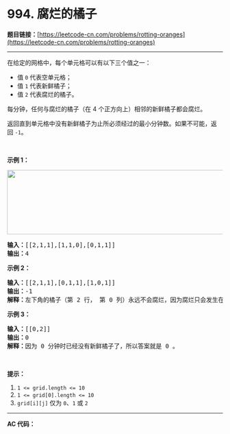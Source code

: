 # 994. 腐烂的橘子

**题目链接：**[https://leetcode-cn.com/problems/rotting-oranges](https://leetcode-cn.com/problems/rotting-oranges)

---

<div class="content__1Y2H">
 <div class="notranslate">
  <p>在给定的网格中，每个单元格可以有以下三个值之一：</p> 
  <ul> 
   <li>值&nbsp;<code>0</code>&nbsp;代表空单元格；</li> 
   <li>值&nbsp;<code>1</code>&nbsp;代表新鲜橘子；</li> 
   <li>值&nbsp;<code>2</code>&nbsp;代表腐烂的橘子。</li> 
  </ul> 
  <p>每分钟，任何与腐烂的橘子（在 4 个正方向上）相邻的新鲜橘子都会腐烂。</p> 
  <p>返回直到单元格中没有新鲜橘子为止所必须经过的最小分钟数。如果不可能，返回&nbsp;<code>-1</code>。</p> 
  <p>&nbsp;</p> 
  <p><strong>示例 1：</strong></p> 
  <p><strong><img style="height: 150px; width: 712px;" src="/aliyun-lc-upload/uploads/2019/02/16/oranges.png" alt=""></strong></p> 
  <pre class="language-text"><strong>输入：</strong>[[2,1,1],[1,1,0],[0,1,1]]
<strong>输出：</strong>4
</pre> 
  <p><strong>示例 2：</strong></p> 
  <pre class="language-text"><strong>输入：</strong>[[2,1,1],[0,1,1],[1,0,1]]
<strong>输出：</strong>-1
<strong>解释：</strong>左下角的橘子（第 2 行， 第 0 列）永远不会腐烂，因为腐烂只会发生在 4 个正向上。
</pre> 
  <p><strong>示例 3：</strong></p> 
  <pre class="language-text"><strong>输入：</strong>[[0,2]]
<strong>输出：</strong>0
<strong>解释：</strong>因为 0 分钟时已经没有新鲜橘子了，所以答案就是 0 。
</pre> 
  <p>&nbsp;</p> 
  <p><strong>提示：</strong></p> 
  <ol> 
   <li><code>1 &lt;= grid.length &lt;= 10</code></li> 
   <li><code>1 &lt;= grid[0].length &lt;= 10</code></li> 
   <li><code>grid[i][j]</code> 仅为&nbsp;<code>0</code>、<code>1</code>&nbsp;或&nbsp;<code>2</code></li> 
  </ol> 
 </div>
</div>

---

**AC 代码：**

```java

```
